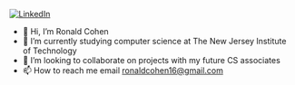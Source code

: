 [![LinkedIn](https://camo.githubusercontent.com/e8dbf62a04af86d46001864cd22338d8a8474486a0e976ec695580027c373c79/68747470733a2f2f696d672e736869656c64732e696f2f62616467652f6c696e6b6564696e2d2532333030373742352e7376673f267374796c653d666f722d7468652d6261646765266c6f676f3d6c696e6b6564696e266c6f676f436f6c6f723d7768697465)](https://www.linkedin.com/in/ronald-cohen-337546203/)
- 👋 Hi, I’m Ronald Cohen
- 🌱 I’m currently studying computer science at The New Jersey Institute of Technology
- 💞️ I’m looking to collaborate on projects with my future CS associates 
- 📫 How to reach me email ronaldcohen16@gmail.com

<!---
ronaldcohen1611/ronaldcohen1611 is a ✨ special ✨ repository because its `README.md` (this file) appears on your GitHub profile.
You can click the Preview link to take a look at your changes.
--->
